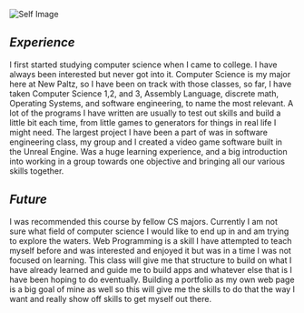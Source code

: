 ![Self Image](/Images/JaredFinn.png "Me")

## **_Experience_**
I first started studying computer science when I came to college. I have always been interested but never got into it. 
Computer Science is my major here at New Paltz, so I have been on track with those classes, so far, I have taken 
Computer Science 1,2, and 3, Assembly Language, discrete math, Operating Systems, and software engineering, to name the most relevant. 
A lot of the programs I have written are usually to test out skills and build a little bit each time, from little games to 
generators for things in real life I might need. The largest project I have been a part of was in software engineering class, my group and I 
created a video game software built in the Unreal Engine. Was a huge learning experience, and a big introduction into working in a group 
towards one objective and bringing all our various skills together.

## **_Future_**
I was recommended this course by fellow CS majors. Currently I am not sure what field of computer science I would like to end up in and am trying 
to explore the waters. Web Programming is a skill I have attempted to teach myself before and was interested and enjoyed it but was in a time I was 
not focused on learning. This class will give me that structure to build on what I have already learned and guide me to build apps and whatever else 
that is I have been hoping to do eventually. Building a portfolio as my own web page is a big goal of mine as well so this will give me the skills 
to do that the way I want and really show off skills to get myself out there. 